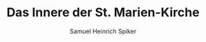---
image: /assets/images/spiker/33b.jpg
author: Samuel Heinrich Spiker
artist: 
engraver: 
title: "Das Innere der St. Marien-Kirche"
subtitle: 
tags:
  - Church
layout: post
---